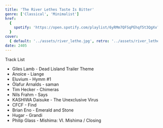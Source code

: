 ```yaml
---
title: 'The River Lethes Taste Is Bitter'
genre: ['Classical', 'Minimalist']
href:
  {
    spotify: 'https://open.spotify.com/playlist/6yRMm7QFSqPEhqf5t3QgXv?si=e94edda0ca524c8e',
  }
cover:
  { default: '../assets/river_lethe.jpg', retro: '../assets/river_lethe.jpg' }
date: 2405
---
```


Track List

- Giles Lamb - Dead Lisland Trailer Theme
- Anoice - Liange
- Eluvium - Hymm #1
- Ólafur Arnalds - saman
- Tim Hecker - Chimeras
- Nils Frahm - Says
- KASHIWA Daisuke - The Unexclusive Virus
- CFCF - Find
- Brian Eno - Emerald and Stone
- Hugar - Grandi
- Philip Glass - Mishima: VI. Mishima / Closing
